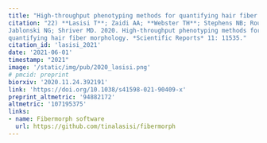 ```yaml
---
title: "High-throughput phenotyping methods for quantifying hair fiber morphology"
citation: "22) **Lasisi T**; Zaidi AA; **Webster TH**; Stephens NB; Routch K;
Jablonski NG; Shriver MD. 2020. High-throughput phenotyping methods for
quantifying hair fiber morphology. *Scientific Reports* 11: 11535."
citation_id: 'lasisi_2021'
date: '2021-06-01'
timestamp: "2021"
image: '/static/img/pub/2020_lasisi.png'
# pmcid: preprint
biorxiv: '2020.11.24.392191'
link: 'https://doi.org/10.1038/s41598-021-90409-x'
preprint_altmetric: '94882172'
altmetric: '107195375'
links:
- name: Fibermorph software
  url: https://github.com/tinalasisi/fibermorph
---
```

